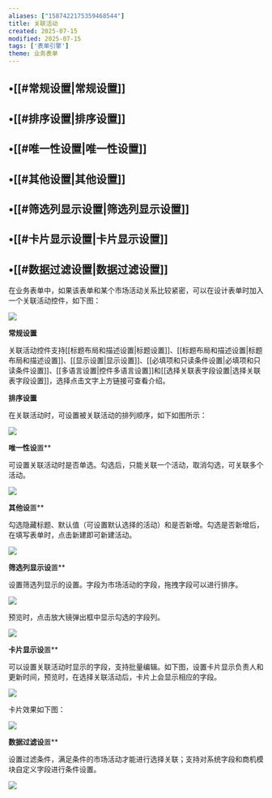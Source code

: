 ```yaml
---
aliases: ["1587422175359468544"]
title: 关联活动
created: 2025-07-15
modified: 2025-07-15
tags: ['表单引擎']
theme: 业务表单
---
```


## •[[#常规设置|常规设置]]

## •[[#排序设置|排序设置]]

## •[[#唯一性设置|唯一性设置]]

## •[[#其他设置|其他设置]]

## •[[#筛选列显示设置|筛选列显示设置]]

## •[[#卡片显示设置|卡片显示设置]]

## •[[#数据过滤设置|数据过滤设置]]

在业务表单中，如果该表单和某个市场活动关系比较紧密，可以在设计表单时加入一个关联活动控件，如下图：

![](bc7268f708222d1c7b79f100e8342cc4.jpg)

**常规设置**

关联活动控件支持[[标题布局和描述设置|标题设置]]、[[标题布局和描述设置|标题布局和描述设置]]、[[显示设置|显示设置]]、[[必填项和只读条件设置|必填项和只读条件设置]]、[[多语言设置|控件多语言设置]]和[[选择关联表字段设置|选择关联表字段设置]]，选择点击文字上方链接可查看介绍。

**排序设置**

在关联活动时，可设置被关联活动的排列顺序，如下如图所示：

![](dc6ca01815aef99833cde3dd07181baf.jpg)

**唯一性设**置**

可设置关联活动时是否单选。勾选后，只能关联一个活动，取消勾选，可关联多个活动。

![](b7c152d24833c5ec1de4f1d44f5551a7.jpg)

**其他设**置**

勾选隐藏标题、默认值（可设置默认选择的活动）和是否新增。勾选是否新增后，在填写表单时，点击新建即可新建活动。

![](93b396777e3cf0eaeacb61ddff5a5eb8.jpg)

**筛选列显示设**置**

设置筛选列显示的设置。字段为市场活动的字段，拖拽字段可以进行排序。

![](9772d145d24e2a427aaf3b29a48fe6af.jpg)

预览时，点击放大镜弹出框中显示勾选的字段列。

![](2447bcd21e805f47ccdd69cd2504efc1.jpg)

**卡片显示设**置**

可以设置关联活动时显示的字段，支持批量编辑。如下图，设置卡片显示负责人和更新时间，预览时，在选择关联活动后，卡片上会显示相应的字段。

![](8ce335b1a88c02c53c303b30b43a041e.jpg)

卡片效果如下图：

![](c1a715c0612c53f21aa6b83eb1917c81.jpg)

**数据过滤设**置**

设置过滤条件，满足条件的市场活动才能进行选择关联；支持对系统字段和商机模块自定义字段进行条件设置。

![](fc1f109cc15baf2da5447949008ccb30.jpg)
